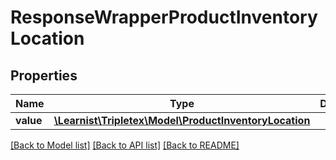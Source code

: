 # ResponseWrapperProductInventoryLocation

## Properties
Name | Type | Description | Notes
------------ | ------------- | ------------- | -------------
**value** | [**\Learnist\Tripletex\Model\ProductInventoryLocation**](ProductInventoryLocation.md) |  | [optional] 

[[Back to Model list]](../../README.md#documentation-for-models) [[Back to API list]](../../README.md#documentation-for-api-endpoints) [[Back to README]](../../README.md)

